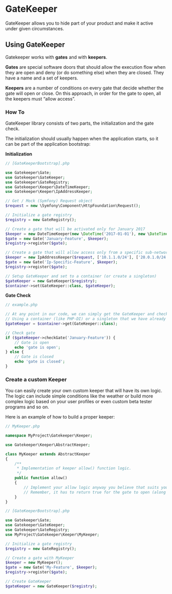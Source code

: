 # GateKeeper
GateKeeper allows you to hide part of your product and make it active under given circumstances.

## Using GateKeeper
Gatekeeper works with **gates** and with **keepers**.

**Gates** are special software doors that should allow the execution flow when they are open and deny (or do something else) when they are closed. They have a name and a set of keepers.

**Keepers** are a number of conditions on every gate that decide whether the gate will open or close. On this approach, in order for the gate to open, all the keepers must “allow access”.

### How To
GateKeeper library consists of two parts, the initialization and the gate check.

The initialization should usually happen when the application starts, so it can be part of the application bootstrap:

**Initialization**
```php
// [GateKeeperBootstrap].php

use Gatekeeper\Gate;
use Gatekeeper\GateKeeper;
use Gatekeeper\GateRegistry;
use Gatekeeper\Keeper\DateTimeKeeper;
use Gatekeeper\Keeper\IpAddressKeeper;

// Get / Mock (Symfony) Request object
$request = new \Symfony\Component\HttpFoundation\Request();

// Initialize a gate registry
$registry = new GateRegistry();

// Create a gate that will be activated only for January 2017
$keeper = new DateTimeKeeper(new \DateTime('2017-01-01'), new \DateTime('2017-02-01'));
$gate = new Gate('January-Feature', $keeper);
$registry->register($gate);

// Create a gate that will allow access only from a specific sub-network
$keeper = new IpAddressKeeper($request, ['10.1.1.0/24'], ['20.0.1.0/24']);
$gate = new Gate('Ip-Specific-Feature', $keeper);
$registry->register($gate);

// Setup GateKeeper and set to a container (or create a singleton)
$gateKeeper = new GateKeeper($registry);
$container->set(GateKeeper::class, $gateKeeper);
```

**Gate Check**
```php
// example.php

// At any point in our code, we can simply get the GateKeeper and check any gate
// Using a container (like PHP-DI) or a singleton that we have already created
$gateKeeper = $container->get(GateKeeper::class);

// Check gate
if ($gateKeeper->checkGate('January-Feature')) {
    // Gate is open
    echo 'gate is open';
} else {
    // Gate is closed
    echo 'gate is closed';
}
```

### Create a custom Keeper
You can easily create your own custom keeper that will have its own logic. The logic can include simple conditions like the weather or build more complex logic based on your user profiles or even custom beta tester programs and so on.

Here is an example of how to build a proper keeper:
```php
// MyKeeper.php

namespace MyProject\Gatekeeper\Keeper;

use Gatekeeper\Keeper\AbstractKeeper;

class MyKeeper extends AbstractKeeper
{
    /**
     * Implementation of keeper allow() function logic. 
     */
    public function allow()
    {
        // Implement your allow logic anyway you believe that suits your product
        // Remember, it has to return true for the gate to open (along with the rest of the keepers)
    }
}
```
```php
// [GateKeeperBootstrap].php

use Gatekeeper\Gate;
use Gatekeeper\GateKeeper;
use Gatekeeper\GateRegistry;
use MyProject\Gatekeeper\Keeper\MyKeeper;

// Initialize a gate registry
$registry = new GateRegistry();

// Create a gate with MyKeeper
$keeper = new MyKeeper();
$gate = new Gate('My-Feature', $keeper);
$registry->register($gate);

// Create GateKeeper
$gateKeeper = new GateKeeper($registry);

```

